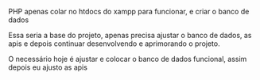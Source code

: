 PHP apenas colar no htdocs do xampp para funcionar, e criar o banco de dados

Essa seria a base do projeto, apenas precisa ajustar o banco de dados, as apis e depois continuar desenvolvendo e aprimorando o projeto.

O necessário hoje é ajustar e colocar o banco de dados funcional, assim depois eu ajusto as apis
